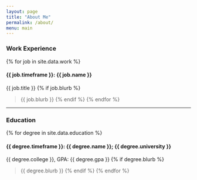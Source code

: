 ```yaml
---
layout: page
title: "About Me"
permalink: /about/
menu: main
---
```


### Work Experience

{% for job in site.data.work %}
#### {{ job.timeframe }}: **{{ job.name }}**
{{ job.title }}
{% if job.blurb %}
> {{ job.blurb }}
{% endif %}
{% endfor %}

---

### Education

{% for degree in site.data.education %}
#### {{ degree.timeframe }}: **{{ degree.name }}; {{ degree.university }}**
{{ degree.college }}, GPA: {{ degree.gpa }}
{% if degree.blurb %}
> {{ degree.blurb }}
{% endif %}
{% endfor %}


